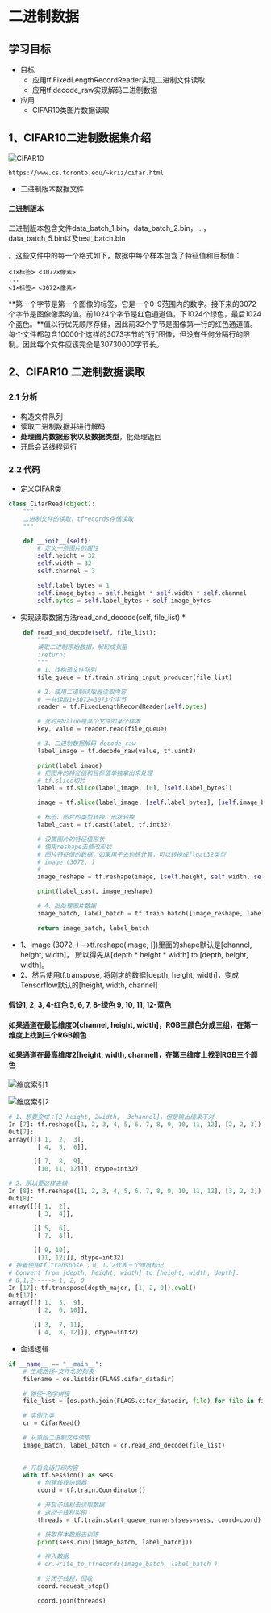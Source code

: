 # 二进制数据

## 学习目标

- 目标
  - 应用tf.FixedLengthRecordReader实现二进制文件读取
  - 应用tf.decode_raw实现解码二进制数据
- 应用
  - CIFAR10类图片数据读取

## 1、CIFAR10二进制数据集介绍

![CIFAR10](/images/CIFAR10.png)

```
https://www.cs.toronto.edu/~kriz/cifar.html 
```

* 二进制版本数据文件

#### 二进制版本

二进制版本包含文件data_batch_1.bin，data_batch_2.bin，...，data_batch_5.bin以及test_batch.bin

。这些文件中的每一个格式如下，数据中每个样本包含了特征值和目标值：

```
<1×标签> <3072×像素> 
... 
<1×标签> <3072×像素>
```

**第一个字节是第一个图像的标签，它是一个0-9范围内的数字。接下来的3072个字节是图像像素的值。前1024个字节是红色通道值，下1024个绿色，最后1024个蓝色。**值以行优先顺序存储，因此前32个字节是图像第一行的红色通道值。 每个文件都包含10000个这样的3073字节的“行”图像，但没有任何分隔行的限制。因此每个文件应该完全是30730000字节长。 

## 2、CIFAR10 二进制数据读取

### 2.1 分析

- 构造文件队列
- 读取二进制数据并进行解码
- **处理图片数据形状以及数据类型**，批处理返回
- 开启会话线程运行

### 2.2 代码

* 定义CIFAR类

```python
class CifarRead(object):
    """
    二进制文件的读取，tfrecords存储读取
    """

    def __init__(self):
        # 定义一些图片的属性
        self.height = 32
        self.width = 32
        self.channel = 3

        self.label_bytes = 1
        self.image_bytes = self.height * self.width * self.channel
        self.bytes = self.label_bytes + self.image_bytes
```

* 实现读取数据方法read_and_decode(self, file_list)
  * 

```python
    def read_and_decode(self, file_list):
        """
        读取二进制原始数据，解码成张量
        :return:
        """
        # 1、找构造文件队列
        file_queue = tf.train.string_input_producer(file_list)

        # 2、使用二进制读取器读取内容
        # 一共读取1+3072=3073个字节
        reader = tf.FixedLengthRecordReader(self.bytes)

        # 此时的value是某个文件的某个样本
        key, value = reader.read(file_queue)

        # 3、二进制数据解码 decode_raw
        label_image = tf.decode_raw(value, tf.uint8)

        print(label_image)
        # 把图片的特征值和目标值单独拿出来处理
        # tf.slice切片
        label = tf.slice(label_image, [0], [self.label_bytes])

        image = tf.slice(label_image, [self.label_bytes], [self.image_bytes])

        # 标签、图片的类型转换、形状转换
        label_cast = tf.cast(label, tf.int32)

        # 设置图片的特征值形状
        # 使用reshape去修改形状
        # 图片特征值的数据，如果用于去训练计算，可以转换成float32类型
        # image (3072, )
        # 
        image_reshape = tf.reshape(image, [self.height, self.width, self.channel])

        print(label_cast, image_reshape)

        # 4、批处理图片数据
        image_batch, label_batch = tf.train.batch([image_reshape, label_cast], batch_size=10, num_threads=1, capacity=10)

        return image_batch, label_batch
```

* 1、image (3072, ) —>tf.reshape(image, [])里面的shape默认是[channel, height, width]， 所以得先从[depth * height * width] to [depth, height, width]。 
* 2、然后使用tf.transpose, 将刚才的数据[depth, height, width]，变成Tensorflow默认的[height, width, channel]

#### 假设1, 2, 3, 4-红色       5, 6, 7, 8-绿色      9, 10, 11, 12-蓝色

#### 如果通道在最低维度0[channel, height, width]，RGB三颜色分成三组，在第一维度上找到三个RGB颜色

#### 如果通道在最高维度2[height, width, channel]，在第三维度上找到RGB三个颜色

![维度索引1](/images/维度索引1.png)

![维度索引2](/images/维度索引2.png)

```python
# 1、想要变成：[2 height, 2width,  3channel]，但是输出结果不对
In [7]: tf.reshape([1, 2, 3, 4, 5, 6, 7, 8, 9, 10, 11, 12], [2, 2, 3]).eval()
Out[7]:
array([[[ 1,  2,  3],
        [ 4,  5,  6]],

       [[ 7,  8,  9],
        [10, 11, 12]]], dtype=int32)

# 2、所以要这样去做
In [8]: tf.reshape([1, 2, 3, 4, 5, 6, 7, 8, 9, 10, 11, 12], [3, 2, 2]).eval()
Out[8]:
array([[[ 1,  2],
        [ 3,  4]],

       [[ 5,  6],
        [ 7,  8]],

       [[ 9, 10],
        [11, 12]]], dtype=int32)
# 接着使用tf.transpose ，0，1，2代表三个维度标记
# Convert from [depth, height, width] to [height, width, depth].
# 0,1,2-----> 1, 2, 0
In [17]: tf.transpose(depth_major, [1, 2, 0]).eval()
Out[17]:
array([[[ 1,  5,  9],
        [ 2,  6, 10]],

       [[ 3,  7, 11],
        [ 4,  8, 12]]], dtype=int32)
```

* 会话逻辑

```python
if __name__ == "__main__":
    # 生成路径+文件名的列表
    filename = os.listdir(FLAGS.cifar_datadir)

    # 路径+名字拼接
    file_list = [os.path.join(FLAGS.cifar_datadir, file) for file in filename if file[-3:] == "bin"]

    # 实例化类
    cr = CifarRead()

    # 从原始二进制文件读取
    image_batch, label_batch = cr.read_and_decode(file_list)
    
    
    # 开启会话打印内容
    with tf.Session() as sess:
        # 创建线程协调器
        coord = tf.train.Coordinator()

        # 开启子线程去读取数据
        # 返回子线程实例
        threads = tf.train.start_queue_runners(sess=sess, coord=coord)

        # 获取样本数据去训练
        print(sess.run([image_batch, label_batch]))

        # 存入数据
        # cr.write_to_tfrecords(image_batch, label_batch )

        # 关闭子线程，回收
        coord.request_stop()

        coord.join(threads)
```





